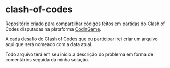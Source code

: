 # clash-of-codes
Repositório criado para compartilhar códigos feitos em partidas do Clash of Codes disputadas na plataforma [CodinGame](https://www.codingame.com/multiplayer/clashofcode).

A cada desafio do Clash of Codes que eu participar irei criar um arquivo aqui que será nomeado com a data atual.

Todo arquivo terá em seu início a descrição do problema em forma de comentários seguida da minha solução.
